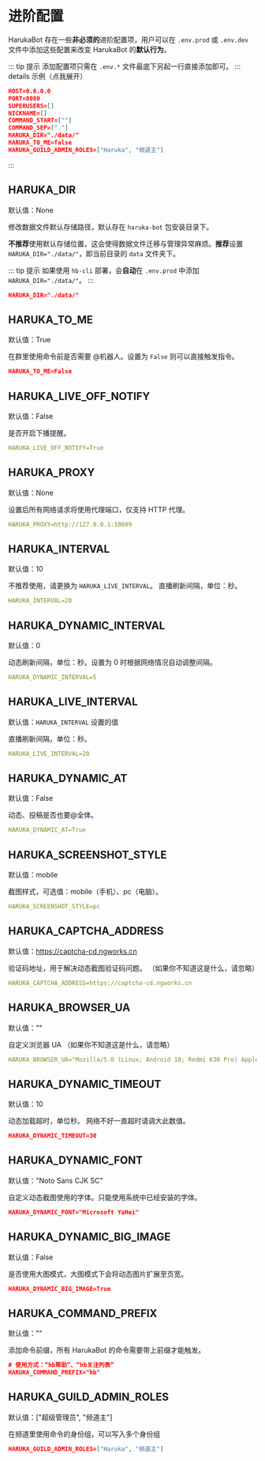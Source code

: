 # 进阶配置

HarukaBot 存在一些**非必须的**进阶配置项，用户可以在 `.env.prod` 或 `.env.dev` 文件中添加这些配置来改变 HarukaBot 的**默认行为**。

::: tip 提示
添加配置项只需在 `.env.*` 文件最底下另起一行直接添加即可。
::: details 示例（点我展开）

```json {7-8}
HOST=0.0.0.0
PORT=8080
SUPERUSERS=[]
NICKNAME=[]
COMMAND_START=[""]
COMMAND_SEP=["."]
HARUKA_DIR="./data/"
HARUKA_TO_ME=false
HARUKA_GUILD_ADMIN_ROLES=["Haruka", "频道主"]
```

:::

## HARUKA_DIR

默认值：None

修改数据文件默认存储路径，默认存在 `haruka-bot` 包安装目录下。

**不推荐**使用默认存储位置，这会使得数据文件迁移与管理异常麻烦。**推荐**设置 `HARUKA_DIR="./data/"`，即当前目录的 `data` 文件夹下。

::: tip 提示
如果使用 `hb-cli` 部署，会**自动**在 `.env.prod` 中添加 `HARUKA_DIR="./data/"`。
:::

```json
HARUKA_DIR="./data/"
```

## HARUKA_TO_ME

默认值：True

在群里使用命令前是否需要 @机器人。设置为 `False` 则可以直接触发指令。

```json
HARUKA_TO_ME=False
```

## HARUKA_LIVE_OFF_NOTIFY

默认值：False

是否开启下播提醒。

```yml
HARUKA_LIVE_OFF_NOTIFY=True
```

## HARUKA_PROXY

默认值：None

设置后所有网络请求将使用代理端口，仅支持 HTTP 代理。

```yml
HARUKA_PROXY=http://127.0.0.1:10809
```

## HARUKA_INTERVAL

默认值：10

不推荐使用，请更换为 `HARUKA_LIVE_INTERVAL`。
直播刷新间隔，单位：秒。

```yml
HARUKA_INTERVAL=20
```

## HARUKA_DYNAMIC_INTERVAL

默认值：0

动态刷新间隔，单位：秒。设置为 0 时根据网络情况自动调整间隔。

```yml
HARUKA_DYNAMIC_INTERVAL=5
```

## HARUKA_LIVE_INTERVAL

默认值：`HARUKA_INTERVAL` 设置的值

直播刷新间隔，单位：秒。

```yml
HARUKA_LIVE_INTERVAL=20
```

## HARUKA_DYNAMIC_AT

默认值：False

动态、投稿是否也要@全体。

```yml
HARUKA_DYNAMIC_AT=True
```

## HARUKA_SCREENSHOT_STYLE

默认值：mobile

截图样式，可选值：mobile（手机）、pc（电脑）。

```yml
HARUKA_SCREENSHOT_STYLE=pc
```

## HARUKA_CAPTCHA_ADDRESS

默认值：<https://captcha-cd.ngworks.cn>

验证码地址，用于解决动态截图验证码问题。
（如果你不知道这是什么，请忽略）

```yml
HARUKA_CAPTCHA_ADDRESS=https://captcha-cd.ngworks.cn
```

## HARUKA_BROWSER_UA

默认值：""

自定义浏览器 UA
（如果你不知道这是什么，请忽略）

```yml
HARUKA_BROWSER_UA="Mozilla/5.0 (Linux; Android 10; Redmi K30 Pro) AppleWebKit/537.36 (KHTML, like Gecko) Chrome/90.0.4430.210 Mobile Safari/537.36"
```

## HARUKA_DYNAMIC_TIMEOUT

默认值：10

动态加载超时，单位秒。
网络不好一直超时请调大此数值。

```json
HARUKA_DYNAMIC_TIMEOUT=30
```

## HARUKA_DYNAMIC_FONT

默认值："Noto Sans CJK SC"

自定义动态截图使用的字体。只能使用系统中已经安装的字体。

```json
HARUKA_DYNAMIC_FONT="Microsoft YaHei"
```

## HARUKA_DYNAMIC_BIG_IMAGE

默认值：False

是否使用大图模式，大图模式下会将动态图片扩展至页宽。

```json
HARUKA_DYNAMIC_BIG_IMAGE=True
```

## HARUKA_COMMAND_PREFIX

默认值：""

添加命令前缀，所有 HarukaBot 的命令需要带上前缀才能触发。

```json
# 使用方式：“hb帮助”、“hb关注列表”
HARUKA_COMMAND_PREFIX="hb"
```

## HARUKA_GUILD_ADMIN_ROLES

默认值：["超级管理员", "频道主"]

在频道里使用命令的身份组，可以写入多个身份组

```json
HARUKA_GUILD_ADMIN_ROLES=["Haruka", "频道主"]
```

